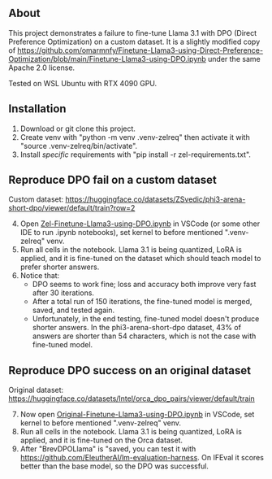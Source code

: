 ## About

This project demonstrates a failure to fine-tune Llama 3.1 with DPO (Direct Preference Optimization) on a custom dataset. It is a slightly modified copy of https://github.com/omarmnfy/Finetune-Llama3-using-Direct-Preference-Optimization/blob/main/Finetune-Llama3-using-DPO.ipynb under the same Apache 2.0 license.

Tested on WSL Ubuntu with RTX 4090 GPU.

## Installation

1. Download or git clone this project.
2. Create venv with "python -m venv .venv-zelreq" then activate it with "source .venv-zelreq/bin/activate".
3. Install *specific* requirements with "pip install -r zel-requirements.txt".

## Reproduce DPO fail on a custom dataset

Custom dataset: https://huggingface.co/datasets/ZSvedic/phi3-arena-short-dpo/viewer/default/train?row=2

4. Open [Zel-Finetune-Llama3-using-DPO.ipynb](Zel-Finetune-Llama3-using-DPO.ipynb) in VSCode (or some other IDE to run .ipynb notebooks), set kernel to before mentioned ".venv-zelreq" venv.
5. Run all cells in the notebook. Llama 3.1 is being quantized, LoRA is applied, and it is fine-tuned on the dataset which should teach model to prefer shorter answers.
6. Notice that:
   - DPO seems to work fine; loss and accuracy both improve very fast after 30 iterations.
   - After a total run of 150 iterations, the fine-tuned model is merged, saved, and tested again.
   - Unfortunately, in the end testing, fine-tuned model doesn't produce shorter answers. In the phi3-arena-short-dpo dataset, 43% of answers are shorter than 54 characters, which is not the case with fine-tuned model.

## Reproduce DPO success on an original dataset

Original dataset: https://huggingface.co/datasets/Intel/orca_dpo_pairs/viewer/default/train

7. Now open [Original-Finetune-Llama3-using-DPO.ipynb](Original-Finetune-Llama3-using-DPO.ipynb) in VSCode, set kernel to before mentioned ".venv-zelreq" venv.
8. Run all cells in the notebook. Llama 3.1 is being quantized, LoRA is applied, and it is fine-tuned on the Orca dataset.
9. After "BrevDPOLlama" is "saved, you can test it with <https://github.com/EleutherAI/lm-evaluation-harness>. On IFEval it scores better than the base model, so the DPO was successful.
